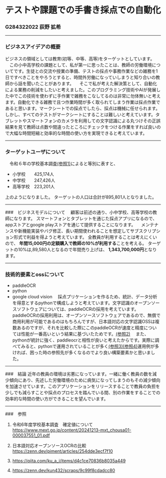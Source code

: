 # テストや課題での手書き採点での自動化
### G284322022 荻野 拡希
------
### ビジネスアイデアの概要
ビジネスの領域としては教育(初等、中等、高等)をターゲットとしています。
　この小中高学校の課題として、私が第一に思ったことは、教師の労働環境についてです。生徒との交流や授業の準備、テストの採点や事務作業などの雑務を1日ですべきことをやろうとすると、時間外労働になっていしまうと知り合いの教師から話を聞いたことがあります。
　そこで私が考えた解決策として、自動化による業務の削減をしたいと考えました。このプログラミング技術やAIが発展した中でこの技術を使わずに手作業で雑務をこなしてるのは非常に勿体無いと考えます。自動化できる雑務で且つ作業時間が多く取られてしまう作業は採点作業であると思います。マークシートでの採点でしたら、採点は機械に任せられます。しかし、すべてのテストがマークシートにすることは難しいと考えています。タブレットやスマートフォンのカメラを利用しての文字認識による丸つけその正誤結果を見て教師は点数や間違ったところにチェックをつける作業をすれば良いので大幅な時間短縮と効率的な時間の使い方を実現できると考えています。

---
### ターゲットユーザについて
　令和６年の学校基本調査[(参照1)](https://www.mext.go.jp/content/20241213-mxt_chousa01-000037551_01.pdf)によると等別に表すと、
- 小学校　　425,174人
- 中学校　　247,426人
- 高等学校　223,201人

上のようになりました。
ターゲットの人口は合計が895,801人となりました。

- - -

###　ビジネスモデルについて
　顧客は前述の通り、小中学校、高等学校の教師になります。
スマートフォンとタブレットを通じた採点アプリになるので、appストアとgoogle playストアを通じて提供することになります。
　メンテナンスや新機能実装やバグ修正、長い期間使われることを想定してサブスクリプション形式で利益を得ようと考えています。
全教員が利用することは考えにくいので、
**年間15,000円の定額購入で教師の10%が利用する**ことを考える。
ターゲットの10%は,89,580人となるので年間売り上げは、
**1,343,700,000円**となります。

---

### 技術的要素とossについて
- paddleOCR
- python
- google cloud vision
　採点プリケーションを作るため、統計、データ分析を得意とするpythonで構成しようと考えています。文字認識のオープンソースソフトウェアについては、paddleOCRの採用を考えています。
paddleOCRの採用利用は、オープンソースソフトウェアであるので、無償で商用利用が可能であるのはもちろんですが、日本語対応の文字認識OSSは複数あるのですが、それを比較した際にこのpaddleOCRが速度と精度については性能が一番高いという結果に基づいたためです。[(参照2)](https://zenn.dev/piment/articles/254dde3ecf7f10)
　また、pythonが統計に強く、paddleocrと相性が良いと考えたからです。実際に調べてみると、pythonで運用されていることが多く[(参照3)](https://qiita.com/ku_a_i/items/d4c1ce70836b8035a449)[(参照4)](https://zenn.dev/kun432/scraps/9c99f8cdadcc80)運用例が多ければ、困った時の参照先が多くなるのでより良い構築要素かと思いました。

---

###　結論
近年の教員の環境は劣悪になっています。一緒に働く教員の数を減少傾向にあり、先述した労働環境のために病気になってしまうのもその減少傾向を加速させています。このアプリケーションをリリースすることで教員の負担を少しでも減らすことや採点のプロセスを踏んでいる間、別の作業をすることでの効率的な時間の使い方ができることを望んでいます。

---

###　参照
1) 令和6年度学校基本調査　確定値について
https://www.mext.go.jp/content/20241213-mxt_chousa01-000037551_01.pdf

2) 日本語対応オープンソースOCRの比較
https://zenn.dev/piment/articles/254dde3ecf7f10

3) https://qiita.com/ku_a_i/items/d4c1ce70836b8035a449

4) https://zenn.dev/kun432/scraps/9c99f8cdadcc80